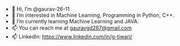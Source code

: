 - 👋 Hi, I’m @gaurav-26-11
- 👀 I’m interested in Machine Learning, Programming in Python, C++.
- 🌱 I’m currently learning Machine Learning and JAVA.
- 📫 You can reach me at gauravgd267@gmail.com
- 📫 LinkedIn: https://www.linkedin.com/in/g-tiwari/

<!---
gaurav-26-11/gaurav-26-11 is a ✨ special ✨ repository because its `README.md` (this file) appears on your GitHub profile.
You can click the Preview link to take a look at your changes.
--->
